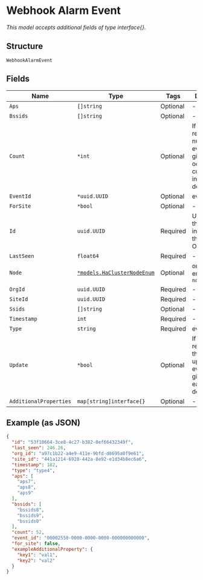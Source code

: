 
# Webhook Alarm Event

*This model accepts additional fields of type interface{}.*

## Structure

`WebhookAlarmEvent`

## Fields

| Name | Type | Tags | Description |
|  --- | --- | --- | --- |
| `Aps` | `[]string` | Optional | - |
| `Bssids` | `[]string` | Optional | - |
| `Count` | `*int` | Optional | If present, represents number of events of given type occurred in current interval, default=1 |
| `EventId` | `*uuid.UUID` | Optional | event id |
| `ForSite` | `*bool` | Optional | - |
| `Id` | `uuid.UUID` | Required | Unique ID of the object instance in the Mist Organnization |
| `LastSeen` | `float64` | Required | - |
| `Node` | [`*models.HaClusterNodeEnum`](../../doc/models/ha-cluster-node-enum.md) | Optional | only for HA. enum: `node0`, `node1` |
| `OrgId` | `uuid.UUID` | Required | - |
| `SiteId` | `uuid.UUID` | Required | - |
| `Ssids` | `[]string` | Optional | - |
| `Timestamp` | `int` | Required | - |
| `Type` | `string` | Required | event type |
| `Update` | `*bool` | Optional | If presents, represents that this is an update to event with given id sent earlier. default=false |
| `AdditionalProperties` | `map[string]interface{}` | Optional | - |

## Example (as JSON)

```json
{
  "id": "53f10664-3ce8-4c27-b382-0ef66432349f",
  "last_seen": 246.26,
  "org_id": "a97c1b22-a4e9-411e-9bfd-d8695a0f9e61",
  "site_id": "441a1214-6928-442a-8e92-e1d34b8ec6a6",
  "timestamp": 182,
  "type": "type4",
  "aps": [
    "aps7",
    "aps8",
    "aps9"
  ],
  "bssids": [
    "bssids8",
    "bssids9",
    "bssids0"
  ],
  "count": 52,
  "event_id": "00002550-0000-0000-0000-000000000000",
  "for_site": false,
  "exampleAdditionalProperty": {
    "key1": "val1",
    "key2": "val2"
  }
}
```


